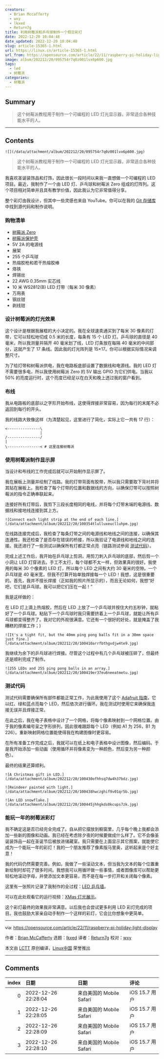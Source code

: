 ```yaml
---
creators:
  - Brian Mccafferty
  - wxy
  - lkxed
  - Return7g
title: 利用树莓派和乒乓球制作一个假日彩灯
date: 2022-12-20 10:04:48
date_updated: 2022-12-20 10:04:48
slug: article-15365-1.html
url: https://linux.cn/article-15365-1.html
url_from: https://opensource.com/article/22/11/raspberry-pi-holiday-light-display
image: album/202212/20/095754r7q0z001lvx6p600.jpg
tags:
  - led
  - 树莓派
categories:
  - 树莓派
---
```


## Summary

> 这个树莓派教程用于制作一个可编程的 LED 灯光显示器，非常适合各种技能水平的人。

***

<!-- more -->

## Contents

`![](/data/attachment/album/202212/20/095754r7q0z001lvx6p600.jpg)`

> 
> 这个树莓派教程用于制作一个可编程的 LED 灯光显示器，非常适合各种技能水平的人。
> 
> 
> 

我喜欢圣诞装饰品和灯饰，因此很长一段时间以来我一直想做一个可编程的 LED 项目。最近，我制作了一个由 LED 灯、乒乓球和树莓派 Zero 组成的灯阵列。这个项目相对简单并且具有教学价值，因此我认为它非常值得分享。

整个彩灯由我设计，但其中一些灵感也来自 YouTube。你可以在我的 [Git 存储库](https://github.com/bmccafferty/ping-pong-led-wall) 中找到源代码和制作说明。

### 购物清单

* [树莓派 Zero](https://shop.pimoroni.com/products/raspberry-pi-zero-wh-with-pre-soldered-header)
* [树莓派保护壳](https://shop.pimoroni.com/products/pibow-zero-w)
* 5V 2A 的电源线
* 展架
* 255 个乒乓球
* 热熔胶枪和若干热熔胶棒
* 烙铁
* 焊锡丝
* 22 AWG 0.35mm 实芯线
* 10 米 WS2812(B) LED 灯带（每米 30 像素）
* 万用表
* 钢丝钳
* 剥线钳

### 设计树莓派的灯光效果

这个设计是根据我展框的大小决定的。我在全球速卖通买到了每米 30 像素的灯带，它可以轻松地切成 0.5 米的长度，每条有 15 个 LED 灯。乒乓球的直径是 40 毫米，所以我测量并隔开 40 毫米划了线，LED 灯条放在每隔 40 毫米的中间部分，这就产生了 17 条线。因此我的灯光阵列是 15×17。你可以根据实际情况来调整尺寸。

为了给灯带和树莓派供电，我在电路板底部设置了数据线和电源线。我的 LED 灯不需要很多电，所以我使用树莓派 Zero 的 5V 输出 GPIO 为它们供电。当我以 50% 的亮度运行时，这个亮度已经足以在白天和晚上透过我的窗户看到。

### 布线

我从电路板的底部以之字形开始布线，这使得焊接非常容易，因为每行的末尾不必返回到每行的开头。

我的线路大致像这样（为清楚起见，这里进行了简化，实际上它一共有 17 行）：

```shell
<---------------\
                |
/---------------/
|
\---------------< # 这里连接树莓派
```

### 使用树莓派制作显示屏

当设计和布线的工作完成后就可以开始制作显示屏了。

我在展板上测量并绘制了线路。我的灯带背面有胶带，所以我只需要取下背衬并将其贴在展板上。我检查了每个灯带的位置和数据线的方向，以确保灯带可以按照树莓派的指令正确串联起来。

连接好所有灯带后，我剪下三段长度相同的电线，并将每个灯带末端的电源线、数据线和接地线连接到其上方。

`![Connect each light strip at the end of each line.](/data/attachment/album/202212/20/100354tlulluxeuclluhpm.jpg)`

在线路连接完成后，我检查了每条灯带之间的电源线和地线之间的连接，以确保其连通性。我还检查了是否存在错误的桥接，所以我验证了电源线和地线之间的连接。我还进行了一些测试以确保所有灯都正常点亮（链路测试参阅 [测试代码](https://opensource.com#the-code)）。

完成上述工作后，我开始在乒乓球上剪洞，用剪刀刺入乒乓球的底部，然后剪一个小洞让 LED 灯穿进去。手工不太行，每个球都不太一样，但效果真的很好。我使用的每米 30 个像素的 LED 灯，所以每个 LED 之间有大约 30 毫米的空隙。一个乒乓球是 40 毫米宽，但我不打算开始单独焊接每一个 LED！我想，这是很重要的。首先，我并不擅长焊接（正如我的照片所显示的），而且无论如何，我想“好吧，它们是乒乓球。我可以把它们压在一起！”

我是这样做的：

在 LED 灯上滴上热熔胶，然后在 LED 上放了一个乒乓球并按住大约五秒钟，就粘好了一个乒乓球。粘贴下一个乒乓球时我只需要挤着上一个乒乓球，就能让所有乒乓球都变得整齐了。我对它的外观很满意。它还有一个很好的好处，就是掩盖了我糟糕的焊接工作；)

`![It's a tight fit, but the 40mm ping pong balls fit in a 30mm space just fine.](/data/attachment/album/202212/20/100410arrfbthgvdjw4te9.jpg)`

我继续为余下的乒乓球进行焊接。尽管这个过程中有几个乒乓球被压碎了，但最终还是顺利完成了制作。

`![255 LEDs and 255 ping pong balls in an array.](/data/attachment/album/202212/20/100419er37eu6neeatmetu.jpg)`

### 测试代码

测试代码需要确保所有部件都能正常工作，为此我使用了这个 [Adafruit 指南](https://learn.adafruit.com/neopixels-on-raspberry-pi/python-usage)，它以红、绿和蓝点亮每个 LED，然后依次进行循环。我在测试时使用它来确保我连接无误并且焊接正常。

在此之后，我在电子表格中设计了一个网格，将每个像素映射到一个网格位置。由于我的像素编号呈之字形排列，因此很难跟踪每个 LED（例如 A1 为 256，B1 为 226）。重新映射网格位置能使得我在构建图像时更容易。

在所有准备工作完成之后，我就可以在纸上和电子表格中设计图像，然后编码。于是我开始添加一些动画（使用循环并将像素变为一种颜色，然后变为另一种颜色）。

最终的结果还算顺利。

`![A Christmas gift in LED.](/data/attachment/album/202212/20/100430ofhhsq7dw4h37bdz.jpg)`

`![Reindeer painted with light.](/data/attachment/album/202212/20/100438hwczghif9v01qr5b.jpg)`

`![An LED snowflake.](/data/attachment/album/202212/20/100445jhhgkds0kcups7zk.jpg)`

### 能玩一年的树莓派彩灯

我不确定这是否已经完全完成了。自从把它摆放到橱窗里，几乎每个晚上我都会添加一些新的图像和动画。我已经在考虑除夕夜的时候要做成什么样了。它不会像圣诞装饰品一起在圣诞节后被放进储藏室。我只需要在上面显示其它图案，就能使它成为一个能玩一年的彩灯！我的一个朋友推荐了像素版马里奥，这听起来是个好主意！

我的代码仍然需要完善。例如，我做了一些滚动文本，但当我为文本的每个位置重新绘制时却花了很多时间。我想我可以用循环做一些事情，或者图像库可以帮助更轻松地滚动字母，并使添加文本更容易，而不是在每一步打开和关闭每个像素。

这里有一张照片记录了我制作的全过程：[LED 乒乓墙](https://projects.bdm.scot/Xmas%20LED%20Wall%202020/)。

可以在此处观看它的运行视频：[XMas 灯光展示](https://youtu.be/zc0501GzpMw)。

这个彩灯最终的效果我非常满意。以后我也会尝试更多利用 LED 彩灯完成的项目。我也鼓励大家亲自动手制作一个这样的彩灯，它会比你想象中更简单。

---

via: <https://opensource.com/article/22/11/raspberry-pi-holiday-light-display>

作者：[Brian McCafferty](https://opensource.com/users/bdm) 选题：[lkxed](https://github.com/lkxed) 译者：[Return7g](https://github.com/Return7g) 校对：[wxy](https://github.com/wxy)

本文由 [LCTT](https://github.com/LCTT/TranslateProject) 原创编译，[Linux中国](https://linux.cn/) 荣誉推出

***

## Comments

|   index | 日期                | 日期                                   | 评论                             |
|--------:|:--------------------|:---------------------------------------|:---------------------------------|
|       0 | 2022-12-26 22:28:04 | 来自美国的 Mobile Safari|iOS 15.7 用户 | 是乒乓球自发光还是树莓派自发光？ |
|       1 | 2022-12-26 22:28:05 | 来自美国的 Mobile Safari|iOS 15.7 用户 | 是乒乓球自发光还是树莓派自发光？ |
|       2 | 2022-12-26 22:28:09 | 来自美国的 Mobile Safari|iOS 15.7 用户 | 是乒乓球自发光还是树莓派自发光？ |
|       3 | 2022-12-26 22:28:10 | 来自美国的 Mobile Safari|iOS 15.7 用户 | 是乒乓球自发光还是树莓派自发光？ |
